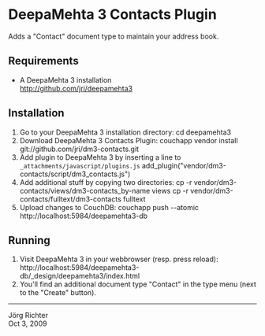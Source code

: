 
DeepaMehta 3 Contacts Plugin
============================


Adds a "Contact" document type to maintain your address book.


Requirements
------------

* A DeepaMehta 3 installation  
  <http://github.com/jri/deepamehta3>


Installation
------------

1.  Go to your DeepaMehta 3 installation directory:
        cd deepamehta3
2.  Download DeepaMehta 3 Contacts Plugin:
        couchapp vendor install git://github.com/jri/dm3-contacts.git
3.  Add plugin to DeepaMehta 3 by inserting a line to `_attachments/javascript/plugins.js`
        add_plugin("vendor/dm3-contacts/script/dm3_contacts.js")
4.  Add additional stuff by copying two directories:
        cp -r vendor/dm3-contacts/views/dm3-contacts_by-name views
        cp -r vendor/dm3-contacts/fulltext/dm3-contacts fulltext
5.  Upload changes to CouchDB:
        couchapp push --atomic http://localhost:5984/deepamehta3-db


Running
-------

1.  Visit DeepaMehta 3 in your webbrowser (resp. press reload):
        http://localhost:5984/deepamehta3-db/_design/deepamehta3/index.html
2.  You'll find an additional document type "Contact" in the type menu (next to the "Create" button).


------------
Jörg Richter  
Oct 3, 2009
